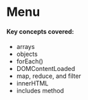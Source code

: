 # Menu

#### Key concepts covered:

* arrays
* objects
* forEach()
* DOMContentLoaded
* map, reduce, and filter
* innerHTML
* includes method